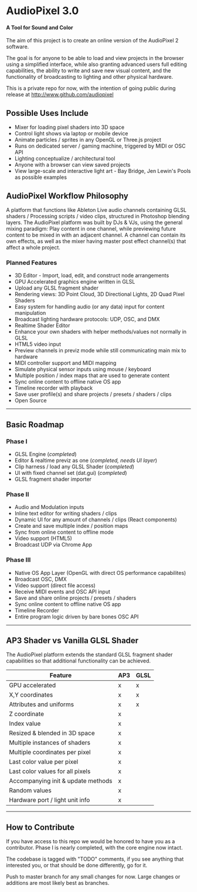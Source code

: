 AudioPixel 3.0
========

#### A Tool for Sound and Color ####

The aim of this project is to create an online version of the AudioPixel 2 software.

The goal is for anyone to be able to load and view projects in the browser using a simplified interface, while also granting advanced users full editing capabilities,  the ability to write and save new visual content, and the functionality of broadcasting to lighting and other physical hardware.


This is a private repo for now, with the intention of going public during release at http://www.github.com/audiopixel


## Possible Uses Include ##

* Mixer for loading pixel shaders into 3D space
* Control light shows via laptop or mobile device
* Animate particles / sprites in any OpenGL or Three.js project
* Runs on dedicated server / gaming machine, triggered by MIDI or OSC API
* Lighting conceptualize / architectural tool
* Anyone with a browser can view saved projects 
* View large-scale and interactive light art - Bay Bridge, Jen Lewin's Pools as possible examples



## AudioPixel Workflow Philosophy ##

A platform that functions like Ableton Live audio channels containing GLSL shaders / Processing scripts / video clips, structured in Photoshop blending layers.
The AudioPixel platform was built by DJs & VJs, using the general mixing paradigm:
Play content in one channel, while previewing future content to be mixed in with an adjacent channel. 
A channel can contain its own effects, as well as the mixer having master post effect channel(s) that affect a whole project.



### Planned Features ###
    
* 3D Editor - Import, load, edit, and construct node arrangements
* GPU Accelerated graphics engine written in GLSL
* Upload any GLSL fragment shader
* Rendering views: 3D Point Cloud, 3D Directional Lights, 2D Quad Pixel Shaders
* Easy system for handling audio (or any data) input for content manipulation
* Broadcast lighting hardware protocols: UDP, OSC, and DMX
* Realtime Shader Editor
* Enhance your own shaders with helper methods/values not normally in GLSL
* HTML5 video input
* Preview channels in previz mode while still communicating main mix to hardware
* MIDI controller support and MIDI mapping
* Simulate physical sensor inputs using mouse / keyboard
* Multiple position / index maps that are used to generate content 
* Sync online content to offline native OS app
* Timeline recorder with playback
* Save user profile(s) and share projects / presets / shaders / clips
* Open Source


---

## Basic Roadmap ##

### Phase I ###

* GLSL Engine (*completed*)
* Editor & realtime previz as one (*completed, needs UI layer*)
* Clip harness / load any GLSL Shader (*completed*)
* UI with fixed channel set (dat.gui) (*completed*)
* GLSL fragment shader importer

### Phase II ###

* Audio and Modulation inputs
* Inline text editor for writing shaders / clips
* Dynamic UI for any amount of channels / clips (React components)
* Create and save multiple index / position maps
* Sync from online content to offline mode
* Video support (HTML5)
* Broadcast UDP via Chrome App

### Phase III ###

* Native OS App Layer (OpenGL with direct OS performance capabilites)
* Broadcast OSC, DMX
* Video support (direct file access)
* Receive MIDI events and OSC API input
* Save and share online projects / presets / shaders
* Sync online content to offline native OS app
* Timeline Recorder
* Entire program logic driven by bare bones OSC API

---



## AP3 Shader vs Vanilla GLSL Shader ##
The AudioPixel platform extends the standard GLSL fragment shader capabilities so that additional functionality can be achieved.

| Feature | AP3 | GLSL |
|----------------- | -------------------- | --------------------- |
| GPU accelerated | x | x |
| X,Y coordinates | x | x |
| Attributes and uniforms | x | x |
| Z coordinate | x | |
| Index value | x | |
| Resized & blended in 3D space | x | |
| Multiple instances of shaders | x | |
| Multiple coordinates per pixel | x | |
| Last color value per pixel | x | |
| Last color values for all pixels | x | |
| Accompanying init & update methods | x | |
| Random values | x | |
| Hardware port / light unit info | x | |


---

## How to Contribute ##

If you have access to this repo we would be honored to have you as a contributor.
Phase I is nearly completed, with the core engine now intact.

The codebase is tagged with "TODO" comments, if you see anything that interested you, or that should be done differently, go for it. 

Push to master branch for any small changes for now. Large changes or additions are most likely best as branches.
